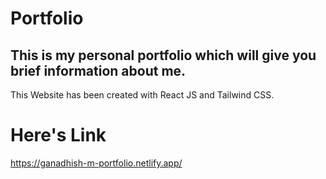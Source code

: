 # Portfolio
## This is my personal portfolio which will give you brief information about me.
This Website has been created with React JS and Tailwind CSS.

# Here's Link
https://ganadhish-m-portfolio.netlify.app/
